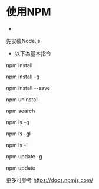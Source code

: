 # 使用NPM

* 
先安裝Node.js

* 以下為基本指令

npm install 

npm install  -g

npm install  --save

npm uninstall

npm search

npm ls -g

npm ls -gl

npm ls -l

npm update -g

npm update



更多可參考
https://docs.npmjs.com/



